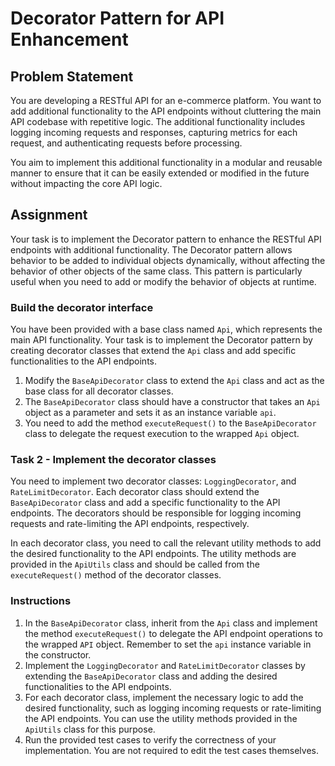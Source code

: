 # Decorator Pattern for API Enhancement

## Problem Statement

You are developing a RESTful API for an e-commerce platform. You want to add additional functionality to the API
endpoints without cluttering the main API codebase with repetitive logic. The additional functionality includes logging
incoming requests and responses, capturing metrics for each request, and authenticating requests before processing.

You aim to implement this additional functionality in a modular and reusable manner to ensure that it can be easily
extended or modified in the future without impacting the core API logic.

## Assignment

Your task is to implement the Decorator pattern to enhance the RESTful API endpoints with additional functionality. The
Decorator pattern allows behavior to be added to individual objects dynamically, without affecting the behavior of other
objects of the same class. This pattern is particularly useful when you need to add or modify the behavior of objects at
runtime.

### Build the decorator interface

You have been provided with a base class named `Api`, which represents the main API functionality. Your task is to
implement the Decorator pattern by creating decorator classes that extend the `Api` class and add specific
functionalities to the API endpoints.

1. Modify the `BaseApiDecorator` class to extend the `Api` class and act as the base class for all decorator classes.
2. The `BaseApiDecorator` class should have a constructor that takes an `Api` object as a parameter and sets it as an
   instance variable `api`.
3. You need to add the method `executeRequest()` to the `BaseApiDecorator` class to delegate the request execution to
   the wrapped `Api` object.

### Task 2 - Implement the decorator classes

You need to implement two decorator classes: `LoggingDecorator`, and `RateLimitDecorator`. Each decorator class should
extend the `BaseApiDecorator` class and add a specific functionality to the API endpoints. The decorators should be
responsible for logging incoming requests and rate-limiting the API endpoints, respectively.

In each decorator class, you need to call the relevant utility methods to add the desired functionality to the API
endpoints. The utility methods are provided in the `ApiUtils` class and should be called from the `executeRequest()`
method of the decorator classes.

### Instructions

1. In the `BaseApiDecorator` class, inherit from the `Api` class and implement the method `executeRequest()` to delegate
   the API endpoint operations to the wrapped `API` object. Remember to set the `api` instance variable in the
   constructor.
2. Implement the `LoggingDecorator` and `RateLimitDecorator` classes by extending the `BaseApiDecorator` class and
   adding the desired functionalities to the API endpoints.
3. For each decorator class, implement the necessary logic to add the desired functionality, such as logging incoming
   requests or rate-limiting the API endpoints. You can use the utility methods provided in the `ApiUtils` class for
   this purpose.
4. Run the provided test cases to verify the correctness of your implementation. You are not required to edit the test
   cases themselves.